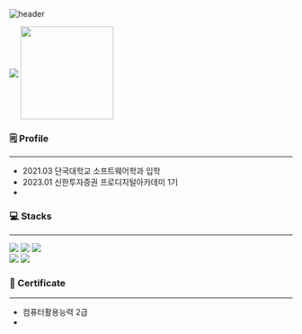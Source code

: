 ![header](https://capsule-render.vercel.app/api?type=waving&color=auto&height=300&section=header&text=MJ-GITHUB&fontSize=80)

<div>
  <img align='center' src="https://github-readme-stats-git-masterrstaa-rickstaa.vercel.app/api/top-langs/?username=MinjeMun&show_icons=true&hide_border=true&title_color=327ED6&layout=compact">
  <img align='center' src="https://github-readme-stats-git-masterrstaa-rickstaa.vercel.app/api?username=MinjeMun&show_icons=true&title_color=080808&icon_color=F42929&theme=default" height="165">
</div>

### 🗒️ Profile
___ 
- 2021.03 단국대학교 소프트웨어학과 입학
- 2023.01 신한투자증권 프로디지털아카데미 1기
- 

### 💻 Stacks 
---
<div>
  <img src="https://img.shields.io/badge/HTML5-E34F26?style=flat-square&logo=HTML5&logoColor=white"/></a>
  <img src="https://img.shields.io/badge/CSS3-1572B6?style=flat-square&logo=CSS3&logoColor=white"/>
  <img src="https://img.shields.io/badge/Javascript-F7DF1E?style=flat-square&logo=Javascript&logoColor=white"/>
</div>

<div>
  <img src="https://img.shields.io/badge/MySQL-4479A1?style=flat-square&logo=MySQL&logoColor=white"/></a>
  <img src="https://img.shields.io/badge/MongoDB-47A248?style=flat-square&logo=MongoDB&logoColor=white"/>
</div>


### 🪪 Certificate
---
- 컴퓨터활용능력 2급
- 
